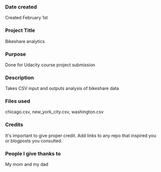 ### Date created
Created February 1st

### Project Title
Bikeshare analytics

### Purpose
Done for Udacity course project submission

### Description
Takes CSV input and outputs analysis of bikeshare data

### Files used
chicago.csv, new_york_city.csv, washington.csv

### Credits
It's important to give proper credit. Add links to any repo that inspired you or blogposts you consulted.

### People I give thanks to
My mom and my dad
